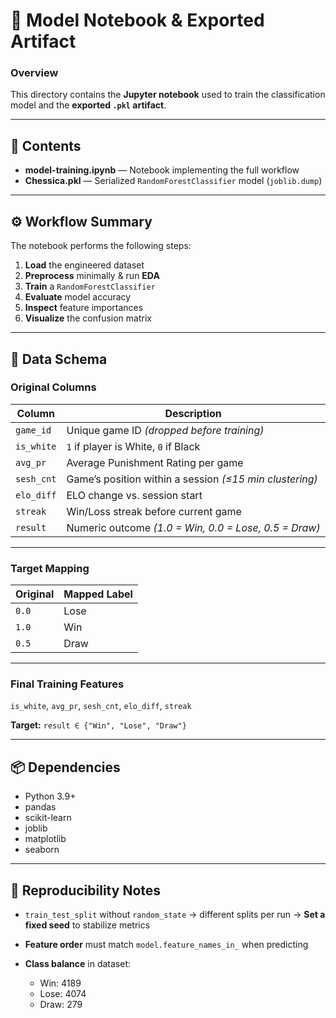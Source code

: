 # 🧠 Model Notebook & Exported Artifact

### Overview

This directory contains the **Jupyter notebook** used to train the classification model and the **exported `.pkl` artifact**.

---

## 📁 Contents

* **model-training.ipynb** — Notebook implementing the full workflow
* **Chessica.pkl** — Serialized `RandomForestClassifier` model (`joblib.dump`)

---

## ⚙️ Workflow Summary

The notebook performs the following steps:

1. **Load** the engineered dataset
2. **Preprocess** minimally & run **EDA**
3. **Train** a `RandomForestClassifier`
4. **Evaluate** model accuracy
5. **Inspect** feature importances
6. **Visualize** the confusion matrix

---

## 🧩 Data Schema

### Original Columns

| Column     | Description                                             |
| ---------- | ------------------------------------------------------- |
| `game_id`  | Unique game ID *(dropped before training)*              |
| `is_white` | `1` if player is White, `0` if Black                    |
| `avg_pr`   | Average Punishment Rating per game                      |
| `sesh_cnt` | Game’s position within a session *(≤15 min clustering)* |
| `elo_diff` | ELO change vs. session start                            |
| `streak`   | Win/Loss streak before current game                     |
| `result`   | Numeric outcome *(1.0 = Win, 0.0 = Lose, 0.5 = Draw)*   |

---

### Target Mapping

| Original | Mapped Label |
| -------- | ------------ |
| `0.0`    | Lose         |
| `1.0`    | Win          |
| `0.5`    | Draw         |

---

### Final Training Features

`is_white`, `avg_pr`, `sesh_cnt`, `elo_diff`, `streak`

**Target:** `result ∈ {"Win", "Lose", "Draw"}`

---

## 📦 Dependencies

* Python 3.9+
* pandas
* scikit-learn
* joblib
* matplotlib
* seaborn

---

## 🧪 Reproducibility Notes

* `train_test_split` without `random_state` → different splits per run
  → **Set a fixed seed** to stabilize metrics
* **Feature order** must match `model.feature_names_in_` when predicting
* **Class balance** in dataset:

  * Win: 4189
  * Lose: 4074
  * Draw: 279
